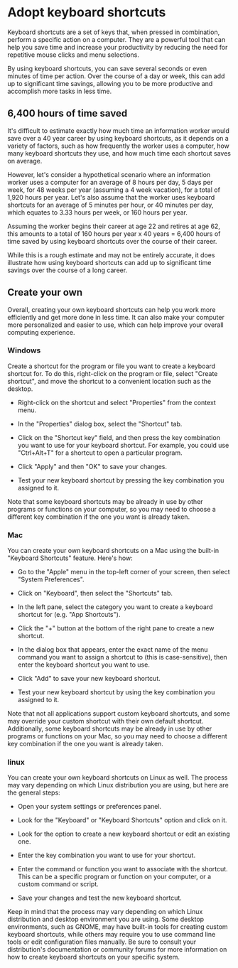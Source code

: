 # Adopt keyboard shortcuts

Keyboard shortcuts are a set of keys that, when pressed in combination, perform a specific action on a computer. They are a powerful tool that can help you save time and increase your productivity by reducing the need for repetitive mouse clicks and menu selections. 

By using keyboard shortcuts, you can save several seconds or even minutes of time per action. Over the course of a day or week, this can add up to significant time savings, allowing you to be more productive and accomplish more tasks in less time.

## 6,400 hours of time saved

It's difficult to estimate exactly how much time an information worker would save over a 40 year career by using keyboard shortcuts, as it depends on a variety of factors, such as how frequently the worker uses a computer, how many keyboard shortcuts they use, and how much time each shortcut saves on average.

However, let's consider a hypothetical scenario where an information worker uses a computer for an average of 8 hours per day, 5 days per week, for 48 weeks per year (assuming a 4 week vacation), for a total of 1,920 hours per year. Let's also assume that the worker uses keyboard shortcuts for an average of 5 minutes per hour, or 40 minutes per day, which equates to 3.33 hours per week, or 160 hours per year.

Assuming the worker begins their career at age 22 and retires at age 62, this amounts to a total of 160 hours per year x 40 years = 6,400 hours of time saved by using keyboard shortcuts over the course of their career.

While this is a rough estimate and may not be entirely accurate, it does illustrate how using keyboard shortcuts can add up to significant time savings over the course of a long career.

## Create your own

Overall, creating your own keyboard shortcuts can help you work more efficiently and get more done in less time. It can also make your computer more personalized and easier to use, which can help improve your overall computing experience.


### Windows

Create a shortcut for the program or file you want to create a keyboard shortcut for. To do this, right-click on the program or file, select "Create shortcut", and move the shortcut to a convenient location such as the desktop.

- Right-click on the shortcut and select "Properties" from the context menu.  

- In the "Properties" dialog box, select the "Shortcut" tab.  

- Click on the "Shortcut key" field, and then press the key combination you want to use for your keyboard shortcut. For example, you could use "Ctrl+Alt+T" for a shortcut to open a particular program.  

- Click "Apply" and then "OK" to save your changes.  

- Test your new keyboard shortcut by pressing the key combination you assigned to it.  

Note that some keyboard shortcuts may be already in use by other programs or functions on your computer, so you may need to choose a different key combination if the one you want is already taken.


### Mac

You can create your own keyboard shortcuts on a Mac using the built-in "Keyboard Shortcuts" feature. Here's how:

- Go to the "Apple" menu in the top-left corner of your screen, then select "System Preferences".  

- Click on "Keyboard", then select the "Shortcuts" tab.  

- In the left pane, select the category you want to create a keyboard shortcut for (e.g. "App Shortcuts").  

- Click the "+" button at the bottom of the right pane to create a new shortcut.  

- In the dialog box that appears, enter the exact name of the menu command you want to assign a shortcut to (this is case-sensitive), then enter the keyboard shortcut you want to use.  

- Click "Add" to save your new keyboard shortcut.  

- Test your new keyboard shortcut by using the key combination you assigned to it.  

Note that not all applications support custom keyboard shortcuts, and some may override your custom shortcut with their own default shortcut. Additionally, some keyboard shortcuts may be already in use by other programs or functions on your Mac, so you may need to choose a different key combination if the one you want is already taken.




### linux

You can create your own keyboard shortcuts on Linux as well. The process may vary depending on which Linux distribution you are using, but here are the general steps:

- Open your system settings or preferences panel.  

- Look for the "Keyboard" or "Keyboard Shortcuts" option and click on it.  

- Look for the option to create a new keyboard shortcut or edit an existing one.  

- Enter the key combination you want to use for your shortcut.  

- Enter the command or function you want to associate with the shortcut. This can be a specific program or function on your computer, or a custom command or script.  

- Save your changes and test the new keyboard shortcut.  

Keep in mind that the process may vary depending on which Linux distribution and desktop environment you are using. Some desktop environments, such as GNOME, may have built-in tools for creating custom keyboard shortcuts, while others may require you to use command line tools or edit configuration files manually. Be sure to consult your distribution's documentation or community forums for more information on how to create keyboard shortcuts on your specific system.

